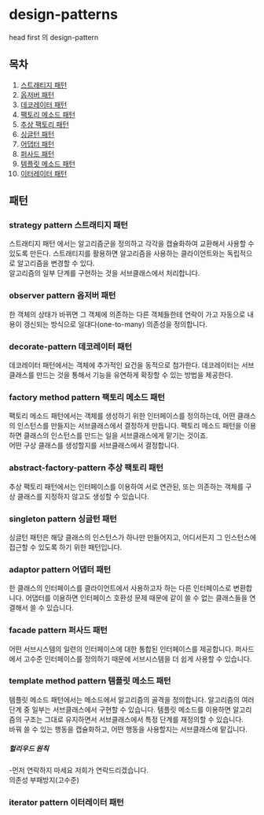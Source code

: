 # design-patterns

head first 의 design-pattern

## 목차
1. [스트래티지 패턴](#strategy-pattern-스트래티지-패턴)
2. [옵저버 패턴](#observer-pattern-옵저버-패턴)
3. [데코레이터 패턴](#decorate-pattern-데코레이터-패턴)
4. [팩토리 메소드 패턴](#factory-method-pattern-팩토리-메소드-패턴)
5. [추상 팩토리 패턴](#abstract-factory-pattern-추상-팩토리-패턴)
6. [싱글턴 패턴](#singleton-pattern-싱글턴-패턴)
7. [어댑터 패턴](#adaptor-pattern-어댑터-패턴)
8. [퍼사드 패턴](#facade-pattern-퍼사드-패턴)
9. [템플릿 메소드 패턴](#template-method-pattern-템플릿-메소드-패턴)
10. [이터레이터 패턴](#iterator-pattern-이터레이터-패턴)

## 패턴
### strategy pattern 스트래티지 패턴
스트래티지 패턴 에서는 알고리즘군을 정의하고 각각을 캡슐화하여 교환해서 사용할 수 있도록 만든다. 스트래티지를 활용하면 알고리즘을 사용하는 클라이언트와는 독립적으로 알고리즘을 변경할 수 있다.<br>
알고리즘의 일부 단계를 구현하는 것을 서브클래스에서 처리합니다.

### observer pattern 옵저버 패턴
한 객체의 상태가 바뀌면 그 객체에 의존하는 다른 객체들한테 연락이 가고 자동으로 내용이 갱신되는 방식으로 일대다(one-to-many) 의존성을 정의합니다.

### decorate-pattern 데코레이터 패턴
데코레이터 패턴에서는 객체에 추가적인 요건을 동적으로 첨가한다. 데코레이터는 서브클래스를 만드는 것을 통해서 기능을 유연하게 확장할 수 있는 방법을 제공한다.

### factory method pattern 팩토리 메소드 패턴
팩토리 메소드 패턴에서는 객체를 생성하기 위한 인터페이스를 정의하는데, 어떤 클래스의 인스턴스를 만들지는 서브클래스에서 결정하게 만듭니다. 팩토리 메소드 패턴을 이용하면 클래스의 인스턴스를 만드는 일을 서브클래스에게 맡기는 것이죠.<br>
어떤 구상 클래스를 생성할지를 서브클래스에서 결정합니다.

### abstract-factory-pattern 추상 팩토리 패턴
추상 팩토리 패턴에서는 인터페이스를 이용하여 서로 연관된, 또는 의존하는 객체를 구상 클래스를 지정하지 않고도 생성할 수 있습니다.

### singleton pattern 싱글턴 패턴
싱글턴 패턴은 해당 클래스의 인스턴스가 하나만 만들어지고, 어디서든지 그 인스턴스에 접근할 수 있도록 하기 위한 패턴입니다.


### adaptor pattern 어댑터 패턴
한 클래스의 인터페이스를 클라이언트에서 사용하고자 하는 다른 인터페이스로 변환합니다. 어댑터를 이용하면 인터페이스 호환성 문제 때문에 같이 쓸 수 없는 클래스들을 연결해서 쓸 수 있습니다.

### facade pattern 퍼사드 패턴
어떤 서브시스템의 일련의 인터페이스에 대한 통합된 인터페이스를 제공합니다. 퍼사드에서 고수준 인터페이스를 정의하기 때문에 서브시스템을 더 쉽게 사용할 수 있습니다.

### template method pattern 템플릿 메소드 패턴
템플릿 메소드 패턴에서는 메소드에서 알고리즘의 골격을 정의합니다. 알고리즘의 여러 단계 중 일부는 서브클래스에서 구현할 수 있습니다. 템플릿 메소드를 이용하면 알고리즘의 구조는 그대로 유지하면서 서브클래스에서 특정 단계를 재정의할 수 있습니다.<br>
바꿔 쓸 수 있는 행동을 캡슐화하고, 어떤 행동을 사용할지는 서브클래스에 맡깁니다.

##### 헐리우드 원칙
-먼저 연락하지 마세요 저희가 연락드리겠습니다.<br>
의존성 부패방지(고수준)

### iterator pattern 이터레이터 패턴

